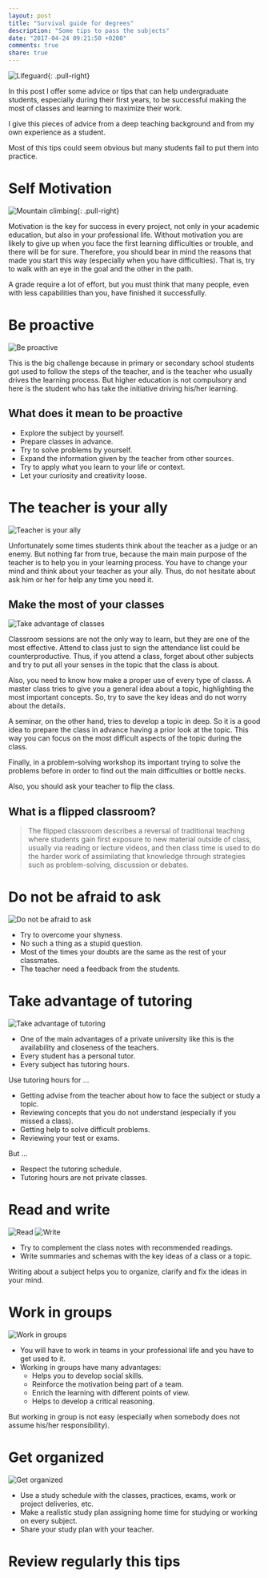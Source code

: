 ```yaml
---
layout: post
title: "Survival guide for degrees"
description: "Some tips to pass the subjects"
date: "2017-04-24 09:21:50 +0200"
comments: true
share: true
---
```


![Lifeguard](/survival-guide/img/lifeguard.svg){: .pull-right}

In this post I offer some advice or tips that can help undergraduate students, especially during their first years, to be successful making the most of classes and learning to maximize their work.

I give this pieces of advice from a deep teaching background and from my own experience as a student.

Most of this tips could seem obvious but many students fail to put them into practice.


# Self Motivation

![Mountain climbing](/survival-guide/img/mountainclimbing.svg){: .pull-right}

Motivation is the key for success in every project, not only in your academic education, but also in your professional life.
Without motivation you are likely to give up when you face the first learning difficulties or trouble, and there will be for sure.
Therefore, you should bear in mind the reasons that made you start this way (especially when you have difficulties).
That is, try to walk with an eye in the goal and the other in the path.

A grade require a lot of effort, but you must think that many people, even with less capabilities than you, have finished it successfully.

# Be proactive

![Be proactive](/survival-guide/img/proactive.jpg)

This is the big challenge because in primary or secondary school students got used to follow the steps of the teacher, and is the teacher who usually drives the learning process.
But higher education is not compulsory and here is the student who has take the initiative driving his/her learning.

## What does it mean to be proactive

- Explore the subject by yourself.
- Prepare classes in advance.
- Try to solve problems by yourself.
- Expand the information given by the teacher from other sources.
- Try to apply what you learn to your life or context.
- Let your curiosity and creativity loose.


# The teacher is your ally

![Teacher is your ally](/survival-guide/img/teacher.jpg)

Unfortunately some times students think about the teacher as a judge or an enemy.
But nothing far from true, because the main main purpose of the teacher is to help you in your learning process.
You have to change your mind and think about your teacher as your ally.
Thus, do not hesitate about ask him or her for help any time you need it.

## Make the most of your classes

![Take advantage of classes](/survival-guide/img/classes.jpg)

Classroom sessions are not the only way to learn, but they are one of the most effective.
Attend to class just to sign the attendance list could be counterproductive.
Thus, if you attend a class, forget about other subjects and try to put all your senses in the topic that the class is about.

Also, you need to know how make a proper use of every type of classs.
A master class tries to give you a general idea about a topic, highlighting the most important concepts.
So, try to save the key ideas and do not worry about the details.

A seminar, on the other hand, tries to develop a topic in deep.
So it is a good idea to prepare the class in advance having a prior look at the topic.
This way you can focus on the most difficult aspects of the topic during the class.

Finally, in a problem-solving workshop its important trying to solve the problems before in order to find out the main difficulties or bottle necks.

Also, you should ask your teacher to flip the class.


## What is a flipped classroom?

> The flipped classroom describes a reversal of traditional teaching where students gain first exposure to new material outside of class, usually via reading or lecture videos, and then class time is used to do the harder work of assimilating that knowledge through strategies such as problem-solving, discussion or debates.


# Do not be afraid to ask

![Do not be afraid to ask](/survival-guide/img/ask.png)

- Try to overcome your shyness.
- No such a thing as a stupid question.
- Most of the times your doubts are the same as the rest of your classmates.
- The teacher need a feedback from the students.



# Take advantage of tutoring

![Take advantage of tutoring](/survival-guide/img/tutorials.jpg)

- One of the main advantages of a private university like this is the availability and closeness of the teachers.
- Every student has a personal tutor.
- Every subject has tutoring hours.

Use tutoring hours for ...

- Getting advise from the teacher about how to face the subject or study a topic.
- Reviewing concepts that you do not understand (especially if you missed a class).
- Getting help to solve difficult problems.
- Reviewing your test or exams.

But ...

- Respect the tutoring schedule.
- Tutoring hours are not private classes.



# Read and write

![Read](/survival-guide/img/read.png)  ![Write](/survival-guide/img/write.jpg)

- Try to complement the class notes with recommended readings.
- Write summaries and schemas with the key ideas of a class or a topic.

Writing about a subject helps you to organize, clarify and fix the ideas in your mind.

# Work in groups

![Work in groups](/survival-guide/img/groups.jpg)

- You will have to work in teams in your professional life and you have to get used to it.
- Working in groups have many advantages:
   - Helps you to develop social skills.
   - Reinforce the motivation being part of a team.
   - Enrich the learning with different points of view.
   - Helps to develop a critical reasoning.

But working in group is not easy (especially when somebody does not assume his/her responsibility).


# Get organized

![Get organized](/survival-guide/img/agenda.jpg)

- Use a study schedule with the classes, practices, exams, work or project deliveries, etc.
- Make a realistic study plan assigning home time for studying or working on every subject.
- Share your study plan with your teacher.



# Review regularly this tips
